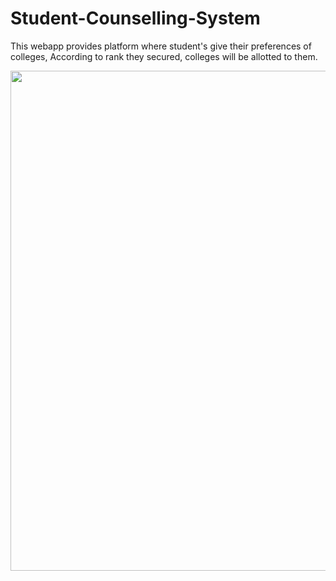 # Student-Counselling-System
This webapp provides platform where student's give their preferences of colleges, According to rank they secured, colleges will be allotted to them.

<img src="https://raw.github.com/saitejdandge/Student-Counselling-System/master/Ranking/Screenshots/2016-04-10 (10).png" width="800" />
